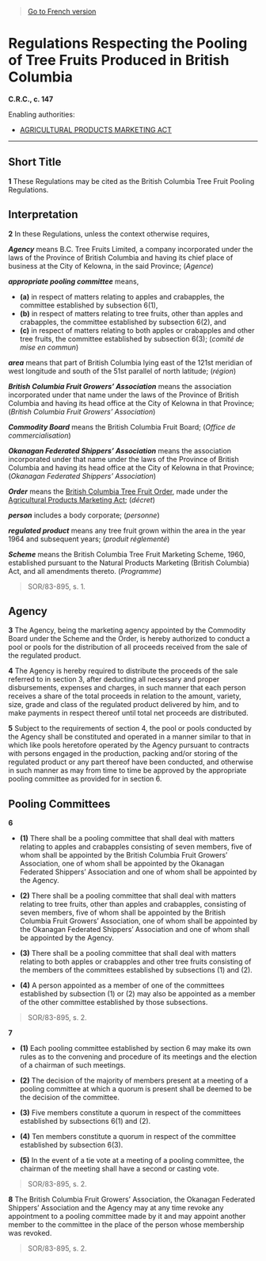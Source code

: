 > [Go to French version](/fr/Règlements/Codification%20des%20règlements%20du%20Canada/101-200/C.R.C.,%20ch.%20147.md)

# Regulations Respecting the Pooling of Tree Fruits Produced in British Columbia

**C.R.C., c. 147**

Enabling authorities: 
- [AGRICULTURAL PRODUCTS MARKETING ACT](/en/Acts/Revised%20Statutes%20of%20Canada/A/A-6.md)

----------



## Short Title


**1** These Regulations may be cited as the British Columbia Tree Fruit Pooling Regulations.




## Interpretation


**2** In these Regulations, unless the context otherwise requires,

***Agency*** means B.C. Tree Fruits Limited, a company incorporated under the laws of the Province of British Columbia and having its chief place of business at the City of Kelowna, in the said Province; (*Agence*)

***appropriate pooling committee*** means,
- **(a)** in respect of matters relating to apples and crabapples, the committee established by subsection 6(1),
- **(b)** in respect of matters relating to tree fruits, other than apples and crabapples, the committee established by subsection 6(2), and
- **(c)** in respect of matters relating to both apples or crabapples and other tree fruits, the committee established by subsection 6(3); (*comité de mise en commun*)

***area*** means that part of British Columbia lying east of the 121st meridian of west longitude and south of the 51st parallel of north latitude; (*région*)

***British Columbia Fruit Growers’ Association*** means the association incorporated under that name under the laws of the Province of British Columbia and having its head office at the City of Kelowna in that Province; (*British Columbia Fruit Growers’ Association*)

***Commodity Board*** means the British Columbia Fruit Board; (*Office de commercialisation*)

***Okanagan Federated Shippers’ Association*** means the association incorporated under that name under the laws of the Province of British Columbia and having its head office at the City of Kelowna in that Province; (*Okanagan Federated Shippers’ Association*)

***Order*** means the [British Columbia Tree Fruit Order](/en/Regulations/Statutory%20Orders%20and%20Regulations/79/818.md), made under the [Agricultural Products Marketing Act](/en/Acts/Revised%20Statutes%20of%20Canada/A/A-6.md); (*décret*)

***person*** includes a body corporate; (*personne*)

***regulated product*** means any tree fruit grown within the area in the year 1964 and subsequent years; (*produit réglementé*)

***Scheme*** means the British Columbia Tree Fruit Marketing Scheme, 1960, established pursuant to the Natural Products Marketing (British Columbia) Act, and all amendments thereto. (*Programme*) 
> SOR/83-895, s. 1.





## Agency


**3** The Agency, being the marketing agency appointed by the Commodity Board under the Scheme and the Order, is hereby authorized to conduct a pool or pools for the distribution of all proceeds received from the sale of the regulated product.



**4** The Agency is hereby required to distribute the proceeds of the sale referred to in section 3, after deducting all necessary and proper disbursements, expenses and charges, in such manner that each person receives a share of the total proceeds in relation to the amount, variety, size, grade and class of the regulated product delivered by him, and to make payments in respect thereof until total net proceeds are distributed.



**5** Subject to the requirements of section 4, the pool or pools conducted by the Agency shall be constituted and operated in a manner similar to that in which like pools heretofore operated by the Agency pursuant to contracts with persons engaged in the production, packing and/or storing of the regulated product or any part thereof have been conducted, and otherwise in such manner as may from time to time be approved by the appropriate pooling committee as provided for in section 6.




## Pooling Committees


**6** 

- **(1)** There shall be a pooling committee that shall deal with matters relating to apples and crabapples consisting of seven members, five of whom shall be appointed by the British Columbia Fruit Growers’ Association, one of whom shall be appointed by the Okanagan Federated Shippers’ Association and one of whom shall be appointed by the Agency.

- **(2)** There shall be a pooling committee that shall deal with matters relating to tree fruits, other than apples and crabapples, consisting of seven members, five of whom shall be appointed by the British Columbia Fruit Growers’ Association, one of whom shall be appointed by the Okanagan Federated Shippers’ Association and one of whom shall be appointed by the Agency.

- **(3)** There shall be a pooling committee that shall deal with matters relating to both apples or crabapples and other tree fruits consisting of the members of the committees established by subsections (1) and (2).

- **(4)** A person appointed as a member of one of the committees established by subsection (1) or (2) may also be appointed as a member of the other committee established by those subsections.
> SOR/83-895, s. 2.




**7** 

- **(1)** Each pooling committee established by section 6 may make its own rules as to the convening and procedure of its meetings and the election of a chairman of such meetings.

- **(2)** The decision of the majority of members present at a meeting of a pooling committee at which a quorum is present shall be deemed to be the decision of the committee.

- **(3)** Five members constitute a quorum in respect of the committees established by subsections 6(1) and (2).

- **(4)** Ten members constitute a quorum in respect of the committee established by subsection 6(3).

- **(5)** In the event of a tie vote at a meeting of a pooling committee, the chairman of the meeting shall have a second or casting vote.
> SOR/83-895, s. 2.




**8** The British Columbia Fruit Growers’ Association, the Okanagan Federated Shippers’ Association and the Agency may at any time revoke any appointment to a pooling committee made by it and may appoint another member to the committee in the place of the person whose membership was revoked.
> SOR/83-895, s. 2.



